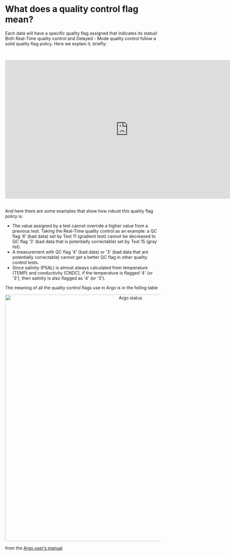 # What does a quality control flag mean?

Each data will have a specific quality flag assigned that indicates its status! Both Real-Time quality control and Delayed - Mode quality control follow a solid quality flag policy. Here we explain it, briefly:

&nbsp;&nbsp;<center>
<iframe width="800" height="450" src="https://www.youtube.com/embed/KEfgHYIcCo4?si=FMwLghCknsWOSvvS&amp;start=2" title="What does a quality control flag mean?" frameborder="0" allow="accelerometer; autoplay; clipboard-write; encrypted-media; gyroscope; picture-in-picture; web-share" referrerpolicy="strict-origin-when-cross-origin" allowfullscreen></iframe>
</center>&nbsp;&nbsp;

And here there are some examples that show how robust this quality flag policy is:

- The value assigned by a test cannot override a higher value from a previous test. Taking the Real-Time quality control as an example: a QC flag ‘4’ (bad data) set by Test 11 (gradient test) cannot be decreased to QC flag ‘3’ (bad data that is potentially correctable) set by Test 15 (gray list).
- A measurement with QC flag '4' (bad data) or '3' (bad data that are potentially correctable) cannot get a better QC flag in other quality control tests.
- Since salinity (PSAL) is almost always calculated from temperature (TEMP) and conductivity (CNDC), if the temperature is flagged '4' (or '3'), then salinity is also flagged as '4' (or '3').

The meaning of all the quality control flags use in Argo is in the folling table
<center><img src="https://raw.githubusercontent.com/euroargodev/argoonlineschool/master/images/QC_FLAGs.jpg" alt="Argo status" width="800"/></center>

from the [Argo user’s manual](https://archimer.ifremer.fr/doc/00187/29825/)
